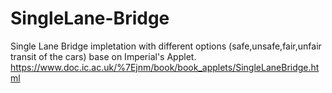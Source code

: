 # SingleLane-Bridge
Single Lane Bridge impletation with different options (safe,unsafe,fair,unfair transit of the cars) base on Imperial's Applet.
https://www.doc.ic.ac.uk/%7Ejnm/book/book_applets/SingleLaneBridge.html


